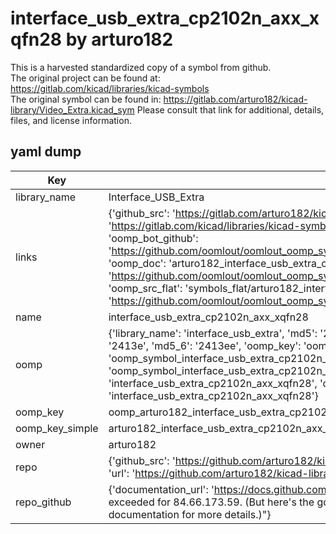 # interface_usb_extra_cp2102n_axx_xqfn28 by arturo182  
This is a harvested standardized copy of a symbol from github.  
The original project can be found at:  
https://gitlab.com/kicad/libraries/kicad-symbols  
The original symbol can be found in:
https://gitlab.com/arturo182/kicad-library/Video_Extra.kicad_sym
Please consult that link for additional, details, files, and license information.  
## yaml dump  
| Key | Value |  
| --- | --- |  
| library_name | Interface_USB_Extra |  
| links | {'github_src': 'https://gitlab.com/arturo182/kicad-library/Video_Extra.kicad_sym', 'github_src_repo': 'https://gitlab.com/kicad/libraries/kicad-symbols', 'oomp_bot': 'arturo182_interface_usb_extra_cp2102n_axx_xqfn28/working', 'oomp_bot_github': 'https://github.com/oomlout/oomlout_oomp_symbol_bot/tree/main/arturo182_interface_usb_extra_cp2102n_axx_xqfn28/working', 'oomp_doc': 'arturo182_interface_usb_extra_cp2102n_axx_xqfn28/working', 'oomp_doc_github': 'https://github.com/oomlout/oomlout_oomp_symbol_doc/tree/main/arturo182_interface_usb_extra_cp2102n_axx_xqfn28/working', 'oomp_src_flat': 'symbols_flat/arturo182_interface_usb_extra_cp2102n_axx_xqfn28/working', 'oomp_src_flat_github': 'https://github.com/oomlout/oomlout_oomp_symbol_src/tree/main/arturo182_interface_usb_extra_cp2102n_axx_xqfn28/working'} |  
| name | interface_usb_extra_cp2102n_axx_xqfn28 |  
| oomp | {'library_name': 'interface_usb_extra', 'md5': '2413ee1d0c057452e0792f7538cc517b', 'md5_10': '2413ee1d0c', 'md5_5': '2413e', 'md5_6': '2413ee', 'oomp_key': 'oomp_interface_usb_extra_cp2102n_axx_xqfn28', 'oomp_key_extra': 'oomp_symbol_interface_usb_extra_cp2102n_axx_xqfn28', 'oomp_key_full': 'oomp_symbol_interface_usb_extra_cp2102n_axx_xqfn28_2413ee', 'oomp_key_simple': 'interface_usb_extra_cp2102n_axx_xqfn28', 'owner_name': 'arturo182', 'symbol_name': 'interface_usb_extra_cp2102n_axx_xqfn28'} |  
| oomp_key | oomp_arturo182_interface_usb_extra_cp2102n_axx_xqfn28 |  
| oomp_key_simple | arturo182_interface_usb_extra_cp2102n_axx_xqfn28 |  
| owner | arturo182 |  
| repo | {'github_src': 'https://github.com/arturo182/kicad-library/Video_Extra.kicad_sym', 'name': 'kicad-library', 'owner': 'arturo182', 'url': 'https://github.com/arturo182/kicad-library'} |  
| repo_github | {'documentation_url': 'https://docs.github.com/rest/overview/resources-in-the-rest-api#rate-limiting', 'message': "API rate limit exceeded for 84.66.173.59. (But here's the good news: Authenticated requests get a higher rate limit. Check out the documentation for more details.)"} |  

